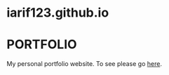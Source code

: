 # iarif123.github.io

PORTFOLIO
=========

My personal portfolio website. To see please go [here](https://iarif123.github.io).
